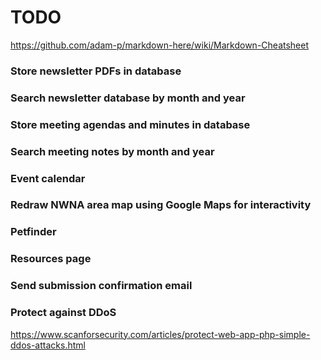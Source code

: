 # TODO
https://github.com/adam-p/markdown-here/wiki/Markdown-Cheatsheet


### Store newsletter PDFs in database

### Search newsletter database by month and year

### Store meeting agendas and minutes in database

### Search meeting notes by month and year

### Event calendar

### Redraw NWNA area map using Google Maps for interactivity

### Petfinder

### Resources page

### Send submission confirmation email

### Protect against DDoS
https://www.scanforsecurity.com/articles/protect-web-app-php-simple-ddos-attacks.html
